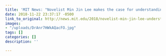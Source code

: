 ```yaml
---
title: 'MIT News: "Novelist Min Jin Lee makes the case for understanding through fiction"'
date: 2018-11-22 23:37:17 -0500
link_to_original: http://news.mit.edu/2018/novelist-min-jin-lee-understanding-through-fiction-1101
images:
- "/uploads/DrAnr7HWkAQacFO.jpg"
tags: []
categories: []
description: ''

---
```

